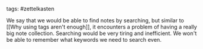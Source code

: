 tags: #zettelkasten 

We say that we would be able to find notes by searching, but similar to [[Why using tags aren't enough]], it encounters a problem of having a really big note collection. Searching would be very tiring and inefficient. We won't be able to remember what keywords we need to search even.